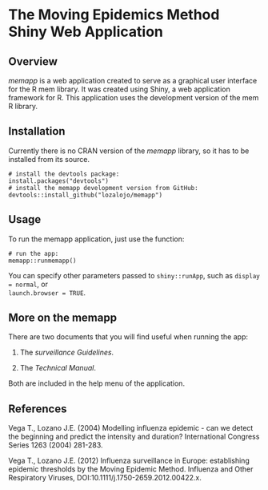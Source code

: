 # The Moving Epidemics Method Shiny Web Application

## Overview

*memapp* is a web application created to serve as a graphical user interface for the R mem library. It was created using Shiny, a web application framework for R. This application uses the development version of the mem R library.

## Installation

Currently there is no CRAN version of the *memapp* library, so it has to be installed from its source.

```
# install the devtools package:
install.packages("devtools")
# install the memapp development version from GitHub:
devtools::install_github("lozalojo/memapp")
```

## Usage

To run the memapp application, just use the function:

```
# run the app:
memapp::runmemapp()
```

You can specify other parameters passed to `shiny::runApp`, such as `display = normal`, or  
`launch.browser = TRUE`.

## More on the memapp

There are two documents that you will find useful when running the app:

1.  The *surveillance Guidelines*.
    
1.  The *Technical Manual*.

Both are included in the help menu of the application.

## References

Vega T., Lozano J.E. (2004) Modelling influenza epidemic - can we detect the beginning 
and predict the intensity and duration? International Congress Series 1263 (2004) 
281-283.

Vega T., Lozano J.E. (2012) Influenza surveillance in Europe: establishing epidemic 
thresholds by the Moving Epidemic Method. Influenza and Other Respiratory Viruses, 
DOI:10.1111/j.1750-2659.2012.00422.x.
